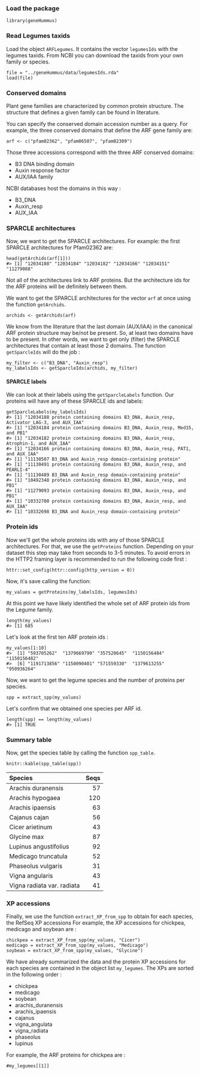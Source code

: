 ### Load the package

    library(geneHummus)

### Read Legumes taxids

Load the object `ARFLegumes`. It contains the vector `legumesIds` with
the legumes taxids. From NCBI you can download the taxids from your own
family or species.

    file = "../geneHummus/data/legumesIds.rda"
    load(file)

### Conserved domains

Plant gene families are characterized by common protein structure. The
structure that defines a given family can be found in literature.

You can specify the conserved domain accession number as a query. For
example, the three conserved domains that define the ARF gene family
are:

    arf <- c("pfam02362", "pfam06507", "pfam02309")

Those three accessions correspond with the three ARF conserved domains:

-   B3 DNA binding domain
-   Auxin response factor
-   AUX/IAA family

NCBI databases host the domains in this way :

-   B3\_DNA
-   Auxin\_resp
-   AUX\_IAA

### SPARCLE architectures

Now, we want to get the SPARCLE architectures. For example: the first
SPARCLE architectures for Pfam02362 are:

    head(getArchids(arf[1]))
    #> [1] "12034188" "12034184" "12034182" "12034166" "12034151" "11279088"

Not all of the architectures link to ARF proteins. But the architecture
ids for the ARF proteins will be definitely between them.

We want to get the SPARCLE architectures for the vector `arf` at once
using the function `getArchids`.

    archids <- getArchids(arf)

We know from the literature that the last domain (AUX/IAA) in the
canonical ARF protein structure may be/not be present. So, at least two
domains have to be present. In other words, we want to get only (filter)
the SPARCLE architectures that contain at least those 2 domains. The
function `getSparcleIds` will do the job :

    my_filter <- c("B3_DNA", "Auxin_resp")
    my_labelsIds <- getSparcleIds(archids, my_filter)

#### SPARCLE labels

We can look at their labels using the `getSparcleLabels` function. Our
proteins will have any of these SPARCLE ids and labels:

    getSparcleLabels(my_labelsIds)
    #> [1] "12034188 protein containing domains B3_DNA, Auxin_resp, Activator_LAG-3, and AUX_IAA"
    #> [1] "12034184 protein containing domains B3_DNA, Auxin_resp, Med15, and PB1"
    #> [1] "12034182 protein containing domains B3_DNA, Auxin_resp, Atrophin-1, and AUX_IAA"
    #> [1] "12034166 protein containing domains B3_DNA, Auxin_resp, PAT1, and AUX_IAA"
    #> [1] "11130507 B3_DNA and Auxin_resp domain-containing protein"
    #> [1] "11130491 protein containing domains B3_DNA, Auxin_resp, and PEARLI-4"
    #> [1] "11130489 B3_DNA and Auxin_resp domain-containing protein"
    #> [1] "10492348 protein containing domains B3_DNA, Auxin_resp, and PB1"
    #> [1] "11279093 protein containing domains B3_DNA, Auxin_resp, and PB1"
    #> [1] "10332700 protein containing domains B3_DNA, Auxin_resp, and AUX_IAA"
    #> [1] "10332698 B3_DNA and Auxin_resp domain-containing protein"

### Protein ids

Now we'll get the whole proteins ids with any of those SPARCLE
architectures. For that, we use the `getProteins` function. Depending on
your dataset this step may take from seconds to 3-5 minutes. To avoid
errors in the HTTP2 framing layer is recommended to run the following
code first :

    httr::set_config(httr::config(http_version = 0))

Now, it's save calling the function:

    my_values = getProteins(my_labelsIds, legumesIds)

At this point we have likely identified the whole set of ARF protein ids
from the Legume family.

    length(my_values)
    #> [1] 685

Let's look at the first ten ARF protein ids :

    my_values[1:10]
    #>  [1] "593705262"  "1379669790" "357520645"  "1150156484" "1150156482"
    #>  [6] "1191713856" "1150090401" "571559330"  "1379613255" "950936264"

Now, we want to get the legume species and the number of proteins per
species.

    spp = extract_spp(my_values)

Let's confirm that we obtained one species per ARF id.

    length(spp) == length(my_values)
    #> [1] TRUE

### Summary table

Now, get the species table by calling the function `spp_table`.

    knitr::kable(spp_table(spp))

<table>
<thead>
<tr class="header">
<th align="left">Species</th>
<th align="right">Seqs</th>
</tr>
</thead>
<tbody>
<tr class="odd">
<td align="left">Arachis duranensis</td>
<td align="right">57</td>
</tr>
<tr class="even">
<td align="left">Arachis hypogaea</td>
<td align="right">120</td>
</tr>
<tr class="odd">
<td align="left">Arachis ipaensis</td>
<td align="right">63</td>
</tr>
<tr class="even">
<td align="left">Cajanus cajan</td>
<td align="right">56</td>
</tr>
<tr class="odd">
<td align="left">Cicer arietinum</td>
<td align="right">43</td>
</tr>
<tr class="even">
<td align="left">Glycine max</td>
<td align="right">87</td>
</tr>
<tr class="odd">
<td align="left">Lupinus angustifolius</td>
<td align="right">92</td>
</tr>
<tr class="even">
<td align="left">Medicago truncatula</td>
<td align="right">52</td>
</tr>
<tr class="odd">
<td align="left">Phaseolus vulgaris</td>
<td align="right">31</td>
</tr>
<tr class="even">
<td align="left">Vigna angularis</td>
<td align="right">43</td>
</tr>
<tr class="odd">
<td align="left">Vigna radiata var. radiata</td>
<td align="right">41</td>
</tr>
</tbody>
</table>

### XP accessions

Finally, we use the function `extract_XP_from_spp` to obtain for each
species, the RefSeq XP accessions For example, the XP accessions for
chickpea, medicago and soybean are :

    chickpea = extract_XP_from_spp(my_values, "Cicer")
    medicago = extract_XP_from_spp(my_values, "Medicago")
    soybean = extract_XP_from_spp(my_values, "Glycine")

We have already summarized the data and the protein XP accessions for
each species are contained in the object list `my_legumes`. The XPs are
sorted in the following order :

-   chickpea
-   medicago
-   soybean
-   arachis\_duranensis
-   arachis\_ipaensis
-   cajanus
-   vigna\_angulata
-   vigna\_radiata
-   phaseolus
-   lupinus

For example, the ARF proteins for chickpea are :

    #my_legumes[[1]]
